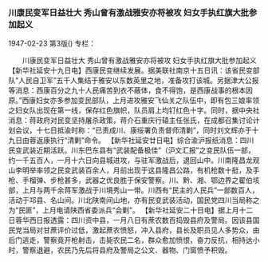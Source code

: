 ### 川康民变军日益壮大  秀山曾有激战雅安亦将被攻  妇女手执红旗大批参加起义

1947-02-23
第3版()
专栏：

　　川康民变军日益壮大
    秀山曾有激战雅安亦将被攻
    妇女手执红旗大批参加起义
    【新华社延安十九日电】西康民变继续发展。据美联社南京十五日讯：该省民变部队“人民自卫军”五千人集结于雅安以东数英里之地，准备攻打该城。另据津大公报等消息：西康百分之九十人民痛苦到衣不蔽体，食不得饱，是西康战事的根本因原。”西康妇女亦多参加变民部队，上月进攻雅安飞仙关之队伍中，即有包三娘率领之妇女队出现在第一线，保存红色旗帜，队员肩上均钉红色十字。同时，据中央社消息：蒋政府对民变坚持屠杀政策，蒋介石重庆行辕主任张氏，在成都召集讨论计划会议，十七日抵渝时称：“已责成川、康绥署负责督师清剿”，同时刘文辉亦于十九日由蓉返康执行“清剿”命令。
    【新华社延安廿日电】综合渝沪报纸消息：四川民变武装近期活跃。川东巴东县有“武装配备极佳”（沪文汇报”之变民队伍一部，约一千五百人，一月十六日向县城进攻，与驻军激战后，退回山中。川南隆昌龙观山李明举率领之民变武装百余人，月前出现于这县隆昌公路，有机枪数十挺，及手枪、手榴弹、步枪甚多，武器之优良胜于保安警察。川、黔、湘、鄂边界之翟伯垓部，上月与两千余蒋军激战于川境秀山一带。川西有“民主的人民兵”一部数百人，活动于邛县、名山间。川北陕南间山地，亦有民变武装活动，国民党四川当局称之为“民匪”，上月电请陕西省委派兵“会剿”。
    【新华社延安二十日电】据上月十二日蓉华西日报透露：四川资中县，一月八日有蔗农数百捣毁县府及警局。因该县国民党当局对甘蔗评价过低，激起蔗农愤怒，冲入县府，县长及职员见人多势众，由后门逃走，警察竟开枪射击，击毙农民二名，群众愈加愤恨，奋力反抗，相持达小时，警察退避，农民乃先后将县府及警局之公文、器物、门窗愤予积毁。
